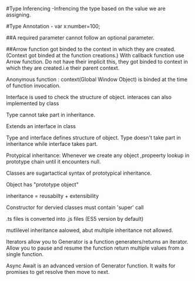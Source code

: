 #Type Inferencing -Infrencing the type based on the value we are assigning.

#Type Annotation - var x:number=100;

##A required parameter cannot follow an optional parameter.

##Arrow function got binded to the context in which they are created. (Context got binded at the function creations.) With callback function use Arrow function.
Do not have their implicit this, they got binded to context in which they are created.i.e their parent context.

Anonymous function : context(Global Window Object) is binded at the time of function invocation.

Interface is used to check the structure of object.
interaces can also implemented by class

Type cannot take part in inheritance.

Extends an interface in class

Type and interface defines structure of object.
Type doesn't take part in inheritance while interface takes part.

Protypical inheritance: Whenever we create any object ,propeerty lookup in prototype chain until it encounters null.

Classes are sugartactical syntax of prototypical inheritance.

Object has "prototype object"

inheritance = reusabilty + extensibility

Constructor for dervied classes must contain 'super' call

.ts files is converted into .js files (ES5 version by default)

mutlilevel inheritance aalowed, abut multiple inheritance not allowed.

Iterators allow you to 
Generator is a function generaters/returns an iterator. Allow you to pause and resume the function
return multiple values from a single function.

Async Await is an advanced version of Generator function. It waits for promises to get resolve then move to next.